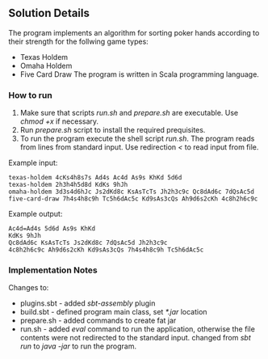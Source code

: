 ## Solution Details
The program implements an algorithm for sorting poker hands according to their strength for the follwing game types:
* Texas Holdem
* Omaha Holdem
* Five Card Draw
The program is written in Scala programming language.

### How to run
1. Make sure that scripts _run.sh_ and _prepare.sh_ are executable. Use _chmod +x_ if necessary.
2. Run _prepare.sh_ script to install the required prequisites.
3. To run the program execute the shell script _run.sh_. The program reads from lines from standard input. 
Use redirection _<_ to read input from file.

Example input:
```
texas-holdem 4cKs4h8s7s Ad4s Ac4d As9s KhKd 5d6d
texas-holdem 2h3h4h5d8d KdKs 9hJh
omaha-holdem 3d3s4d6hJc Js2dKd8c KsAsTcTs Jh2h3c9c Qc8dAd6c 7dQsAc5d
five-card-draw 7h4s4h8c9h Tc5h6dAc5c Kd9sAs3cQs Ah9d6s2cKh 4c8h2h6c9c
```
 
Example output:
```
Ac4d=Ad4s 5d6d As9s KhKd
KdKs 9hJh
Qc8dAd6c KsAsTcTs Js2dKd8c 7dQsAc5d Jh2h3c9c
4c8h2h6c9c Ah9d6s2cKh Kd9sAs3cQs 7h4s4h8c9h Tc5h6dAc5c
```

### Implementation Notes

Changes to:
* plugins.sbt - added _sbt-assembly_ plugin  
* build.sbt - defined program main class, set _*.jar_ location
* prepare.sh - added commands to create fat jar
* run.sh - added _eval_ command to run the application, otherwise the file contents were not redirected to
the standard input. changed from _sbt run_ to _java -jar_ to run the program.
